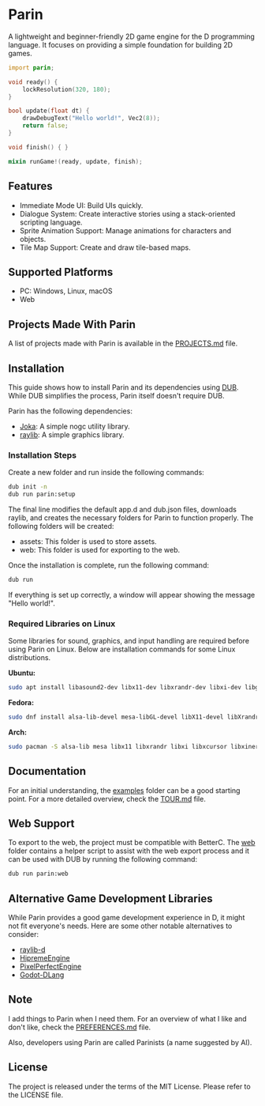 # Parin

A lightweight and beginner-friendly 2D game engine for the D programming language.
It focuses on providing a simple foundation for building 2D games.

```d
import parin;

void ready() {
    lockResolution(320, 180);
}

bool update(float dt) {
    drawDebugText("Hello world!", Vec2(8));
    return false;
}

void finish() { }

mixin runGame!(ready, update, finish);
```

## Features

* Immediate Mode UI: Build UIs quickly.
* Dialogue System: Create interactive stories using a stack-oriented scripting language.
* Sprite Animation Support: Manage animations for characters and objects.
* Tile Map Support: Create and draw tile-based maps.

## Supported Platforms

* PC: Windows, Linux, macOS
* Web

## Projects Made With Parin

A list of projects made with Parin is available in the [PROJECTS.md](PROJECTS.md) file.

## Installation

This guide shows how to install Parin and its dependencies using [DUB](https://dub.pm/).
While DUB simplifies the process, Parin itself doesn't require DUB.

Parin has the following dependencies:

* [Joka](https://github.com/Kapendev/joka): A simple nogc utility library.
* [raylib](https://github.com/raysan5/raylib): A simple graphics library.

### Installation Steps

Create a new folder and run inside the following commands:

```sh
dub init -n
dub run parin:setup
```

The final line modifies the default app.d and dub.json files, downloads raylib, and creates the necessary folders for Parin to function properly. The following folders will be created:

* assets: This folder is used to store assets.
* web: This folder is used for exporting to the web.

Once the installation is complete, run the following command:

```sh
dub run
```

If everything is set up correctly, a window will appear showing the message "Hello world!".

### Required Libraries on Linux

Some libraries for sound, graphics, and input handling are required before using Parin on Linux. Below are installation commands for some Linux distributions.

**Ubuntu:**

```sh
sudo apt install libasound2-dev libx11-dev libxrandr-dev libxi-dev libgl1-mesa-dev libglu1-mesa-dev libxcursor-dev libxinerama-dev libwayland-dev libxkbcommon-dev
```

**Fedora:**

```sh
sudo dnf install alsa-lib-devel mesa-libGL-devel libX11-devel libXrandr-devel libXi-devel libXcursor-devel libXinerama-devel libatomic
```

**Arch:**

```sh
sudo pacman -S alsa-lib mesa libx11 libxrandr libxi libxcursor libxinerama
```

## Documentation

For an initial understanding, the [examples](examples) folder can be a good starting point.
For a more detailed overview, check the [TOUR.md](TOUR.md) file.

## Web Support

To export to the web, the project must be compatible with BetterC.
The [web](web) folder contains a helper script to assist with the web export process and it can be used with DUB by running the following command:

```sh
dub run parin:web
```

## Alternative Game Development Libraries

While Parin provides a good game development experience in D, it might not fit everyone's needs.
Here are some other notable alternatives to consider:

* [raylib-d](https://github.com/schveiguy/raylib-d)
* [HipremeEngine](https://github.com/MrcSnm/HipremeEngine)
* [PixelPerfectEngine](https://github.com/ZILtoid1991/pixelperfectengine)
* [Godot-DLang](https://github.com/godot-dlang/godot-dlang)

## Note

I add things to Parin when I need them.
For an overview of what I like and don't like, check the [PREFERENCES.md](PREFERENCES.md) file.

Also, developers using Parin are called Parinists (a name suggested by AI).

## License

The project is released under the terms of the MIT License.
Please refer to the LICENSE file.
